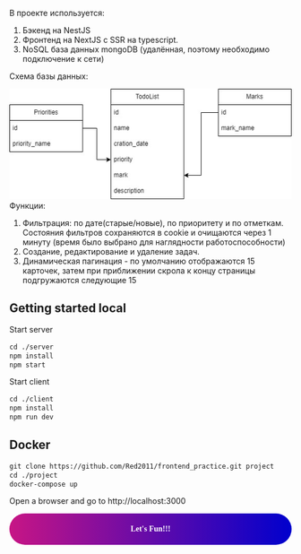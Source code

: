 В проекте используется:
1. Бэкенд на NestJS
2. Фронтенд на NextJS с SSR на typescript.
3. NoSQL база данных mongoDB (удалённая, поэтому необходимо подключение к сети)

Схема базы данных:

![img.png](schema.png)
Функции:
1. Фильтрация: по дате(старые/новые), по приоритету и по отметкам.
    Состояния фильтров сохраняются в cookie и очищаются через 1 минуту (время было выбрано для наглядности работоспособности)
2. Создание, редактирование и удаление задач.
3. Динамическая пагинация - по умолчанию отображаются 15 карточек, затем при приближении скрола к
    концу страницы подгружаются следующие 15

## Getting started local
Start server
```
cd ./server
npm install
npm start
```
Start client
```
cd ./client
npm install
npm run dev
```
## Docker
```
git clone https://github.com/Red2011/frontend_practice.git project
cd ./project
docker-compose up
```
Open a browser and go to http://localhost:3000


<div style="background: linear-gradient(to right, mediumvioletred, mediumblue); padding: 20px;  text-align: center; font-family: 'Pacifico', cursive; border-radius: 60px;">
    <span style="color: White;"><strong>Let's Fun!!!</strong></span>
</div>

